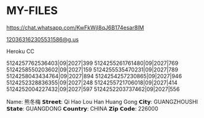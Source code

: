 # MY-FILES


https://chat.whatsapp.com/KwFkWjI8qJ6B174esar8IM

120363162305531586@g.us



Heroku CC

5124257762536403|09|2027|399
5124255261761480|09|2027|769
5124258550203602|09|2027|159
5124255535470231|09|2027|789
5124258043434764|09|2027|894
5124254257230865|09|2027|946
5124252328836355|09|2027|248
5124255721706018|09|2027|414
5124252004227432|09|2027|597
5124252203737462|09|2027|556

Name: 熊冬梅
𝗦𝘁𝗿𝗲𝗲𝘁: Qi Hao Lou Han Huang Gong
𝗖𝗶𝘁𝘆: GUANGZHOUSHI
𝗦𝘁𝗮𝘁𝗲: GUANGDONG
𝗖𝗼𝘂𝗻𝘁𝗿𝘆: CHINA
𝗭𝗶𝗽 𝗖𝗼𝗱𝗲: 226000
